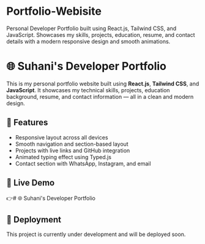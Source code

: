 # Portfolio-Webisite
Personal Developer Portfolio built using React.js, Tailwind CSS, and JavaScript. Showcases my skills, projects, education, resume, and contact details with a modern responsive design and smooth animations.

# 🌐 Suhani's Developer Portfolio

This is my personal portfolio website built using **React.js**, **Tailwind CSS**, and **JavaScript**. It showcases my technical skills, projects, education background, resume, and contact information — all in a clean and modern design.

## 🚀 Features
- Responsive layout across all devices
- Smooth navigation and section-based layout
- Projects with live links and GitHub integration
- Animated typing effect using Typed.js
- Contact section with WhatsApp, Instagram, and email

## 🔗 Live Demo
👉# 🌐 Suhani's Developer Portfolio

## 🚧 Deployment
This project is currently under development and will be deployed soon.


